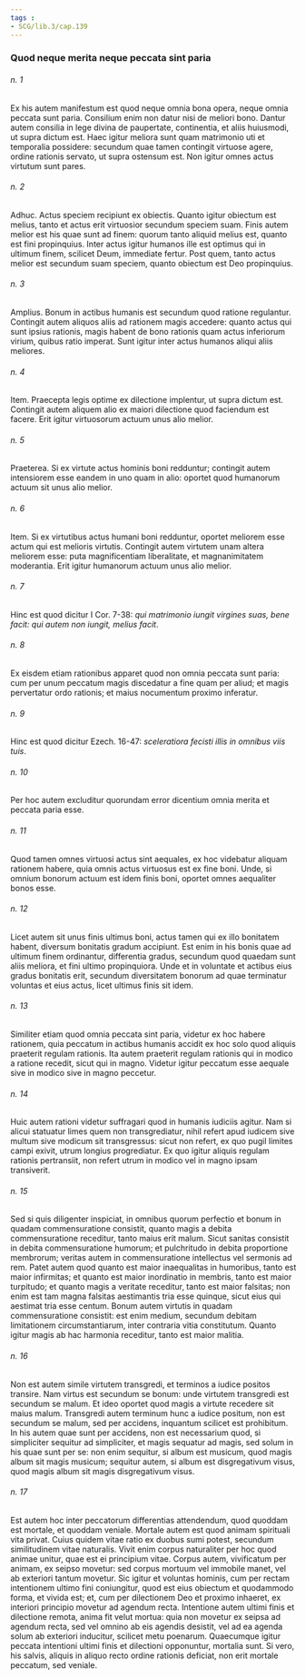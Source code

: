 ```yaml
---
tags : 
- SCG/lib.3/cap.139
---
```


### Quod neque merita neque peccata sint paria

###### n. 1
Ex his autem manifestum est quod neque omnia bona opera, neque omnia peccata sunt paria. Consilium enim non datur nisi de meliori bono. Dantur autem consilia in lege divina de paupertate, continentia, et aliis huiusmodi, ut supra dictum est. Haec igitur meliora sunt quam matrimonio uti et temporalia possidere: secundum quae tamen contingit virtuose agere, ordine rationis servato, ut supra ostensum est. Non igitur omnes actus virtutum sunt pares.

###### n. 2
Adhuc. Actus speciem recipiunt ex obiectis. Quanto igitur obiectum est melius, tanto et actus erit virtuosior secundum speciem suam. Finis autem melior est his quae sunt ad finem: quorum tanto aliquid melius est, quanto est fini propinquius. Inter actus igitur humanos ille est optimus qui in ultimum finem, scilicet Deum, immediate fertur. Post quem, tanto actus melior est secundum suam speciem, quanto obiectum est Deo propinquius.

###### n. 3
Amplius. Bonum in actibus humanis est secundum quod ratione regulantur. Contingit autem aliquos aliis ad rationem magis accedere: quanto actus qui sunt ipsius rationis, magis habent de bono rationis quam actus inferiorum virium, quibus ratio imperat. Sunt igitur inter actus humanos aliqui aliis meliores.

###### n. 4
Item. Praecepta legis optime ex dilectione implentur, ut supra dictum est. Contingit autem aliquem alio ex maiori dilectione quod faciendum est facere. Erit igitur virtuosorum actuum unus alio melior.

###### n. 5
Praeterea. Si ex virtute actus hominis boni redduntur; contingit autem intensiorem esse eandem in uno quam in alio: oportet quod humanorum actuum sit unus alio melior.

###### n. 6
Item. Si ex virtutibus actus humani boni redduntur, oportet meliorem esse actum qui est melioris virtutis. Contingit autem virtutem unam altera meliorem esse: puta magnificentiam liberalitate, et magnanimitatem moderantia. Erit igitur humanorum actuum unus alio melior.

###### n. 7
Hinc est quod dicitur I Cor. 7-38: *qui matrimonio iungit virgines suas, bene facit: qui autem non iungit, melius facit*.

###### n. 8
Ex eisdem etiam rationibus apparet quod non omnia peccata sunt paria: cum per unum peccatum magis discedatur a fine quam per aliud; et magis pervertatur ordo rationis; et maius nocumentum proximo inferatur.

###### n. 9
Hinc est quod dicitur Ezech. 16-47: *sceleratiora fecisti illis in omnibus viis tuis*.

###### n. 10
Per hoc autem excluditur quorundam error dicentium omnia merita et peccata paria esse.

###### n. 11
Quod tamen omnes virtuosi actus sint aequales, ex hoc videbatur aliquam rationem habere, quia omnis actus virtuosus est ex fine boni. Unde, si omnium bonorum actuum est idem finis boni, oportet omnes aequaliter bonos esse.

###### n. 12
Licet autem sit unus finis ultimus boni, actus tamen qui ex illo bonitatem habent, diversum bonitatis gradum accipiunt. Est enim in his bonis quae ad ultimum finem ordinantur, differentia gradus, secundum quod quaedam sunt aliis meliora, et fini ultimo propinquiora. Unde et in voluntate et actibus eius gradus bonitatis erit, secundum diversitatem bonorum ad quae terminatur voluntas et eius actus, licet ultimus finis sit idem.

###### n. 13
Similiter etiam quod omnia peccata sint paria, videtur ex hoc habere rationem, quia peccatum in actibus humanis accidit ex hoc solo quod aliquis praeterit regulam rationis. Ita autem praeterit regulam rationis qui in modico a ratione recedit, sicut qui in magno. Videtur igitur peccatum esse aequale sive in modico sive in magno peccetur.

###### n. 14
Huic autem rationi videtur suffragari quod in humanis iudiciis agitur. Nam si alicui statuatur limes quem non transgrediatur, nihil refert apud iudicem sive multum sive modicum sit transgressus: sicut non refert, ex quo pugil limites campi exivit, utrum longius progrediatur. Ex quo igitur aliquis regulam rationis pertransiit, non refert utrum in modico vel in magno ipsam transiverit.

###### n. 15
Sed si quis diligenter inspiciat, in omnibus quorum perfectio et bonum in quadam commensuratione consistit, quanto magis a debita commensuratione receditur, tanto maius erit malum. Sicut sanitas consistit in debita commensuratione humorum; et pulchritudo in debita proportione membrorum; veritas autem in commensuratione intellectus vel sermonis ad rem. Patet autem quod quanto est maior inaequalitas in humoribus, tanto est maior infirmitas; et quanto est maior inordinatio in membris, tanto est maior turpitudo; et quanto magis a veritate receditur, tanto est maior falsitas; non enim est tam magna falsitas aestimantis tria esse quinque, sicut eius qui aestimat tria esse centum. Bonum autem virtutis in quadam commensuratione consistit: est enim medium, secundum debitam limitationem circumstantiarum, inter contraria vitia constitutum. Quanto igitur magis ab hac harmonia receditur, tanto est maior malitia.

###### n. 16
Non est autem simile virtutem transgredi, et terminos a iudice positos transire. Nam virtus est secundum se bonum: unde virtutem transgredi est secundum se malum. Et ideo oportet quod magis a virtute recedere sit maius malum. Transgredi autem terminum hunc a iudice positum, non est secundum se malum, sed per accidens, inquantum scilicet est prohibitum. In his autem quae sunt per accidens, non est necessarium quod, si simpliciter sequitur ad simpliciter, et magis sequatur ad magis, sed solum in his quae sunt per se: non enim sequitur, si album est musicum, quod magis album sit magis musicum; sequitur autem, si album est disgregativum visus, quod magis album sit magis disgregativum visus.

###### n. 17
Est autem hoc inter peccatorum differentias attendendum, quod quoddam est mortale, et quoddam veniale. Mortale autem est quod animam spirituali vita privat. Cuius quidem vitae ratio ex duobus sumi potest, secundum similitudinem vitae naturalis. Vivit enim corpus naturaliter per hoc quod animae unitur, quae est ei principium vitae. Corpus autem, vivificatum per animam, ex seipso movetur: sed corpus mortuum vel immobile manet, vel ab exteriori tantum movetur. Sic igitur et voluntas hominis, cum per rectam intentionem ultimo fini coniungitur, quod est eius obiectum et quodammodo forma, et vivida est; et, cum per dilectionem Deo et proximo inhaeret, ex interiori principio movetur ad agendum recta. Intentione autem ultimi finis et dilectione remota, anima fit velut mortua: quia non movetur ex seipsa ad agendum recta, sed vel omnino ab eis agendis desistit, vel ad ea agenda solum ab exteriori inducitur, scilicet metu poenarum. Quaecumque igitur peccata intentioni ultimi finis et dilectioni opponuntur, mortalia sunt. Si vero, his salvis, aliquis in aliquo recto ordine rationis deficiat, non erit mortale peccatum, sed veniale.

